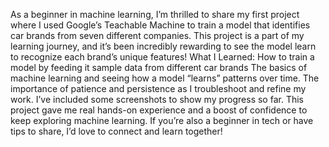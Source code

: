 As a beginner in machine learning, I’m thrilled to share my first project where I used Google’s Teachable Machine to train a model that identifies car brands from seven different companies. This project is a part of my learning journey, and it’s been incredibly rewarding to see the model learn to recognize each brand’s unique features!
 What I Learned:
 How to train a model by feeding it sample data from different car brands
 The basics of machine learning and seeing how a model “learns” patterns over time.
 The importance of patience and persistence as I troubleshoot and refine my work.
I’ve included some screenshots to show my progress so far. This project gave me real hands-on experience and a boost of confidence to keep exploring machine learning. If you’re also a beginner in tech or have tips to share, I’d love to connect and learn together!
